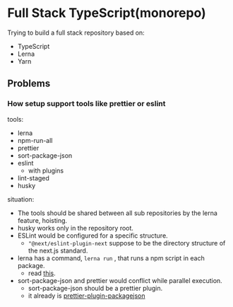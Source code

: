 # Full Stack TypeScript(monorepo)

Trying to build a full stack repository based on:

- TypeScript
- Lerna
- Yarn

## Problems

### How setup support tools like prettier or eslint

tools:

- lerna
- npm-run-all
- prettier
- sort-package-json
- eslint
    - with plugins
- lint-staged
- husky

situation:

- The tools should be shared between all sub repositories by the lerna feature, hoisting.
- husky works only in the repository root.
- ESLint would be configured for a specific structure.
  - `"@next/eslint-plugin-next` suppose to be the directory structure of the next.js standard.
- lerna has a command, `lerna run` , that runs a npm script in each package.
    - read [this](https://github.com/okonet/lint-staged#how-to-use-lint-staged-in-a-multi-package-monorepo).
- sort-package-json and prettier would conflict while parallel execution.
    - sort-package-json should be a prettier plugin.
    - it already is [prettier-plugin-packagejson](https://www.npmjs.com/package/prettier-plugin-packagejson)
